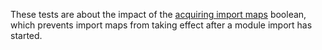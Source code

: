 These tests are about the impact of the [acquiring import maps](https://wicg.github.io/import-maps/#document-acquiring-import-maps) boolean, which prevents import maps from taking effect after a module import has started.
